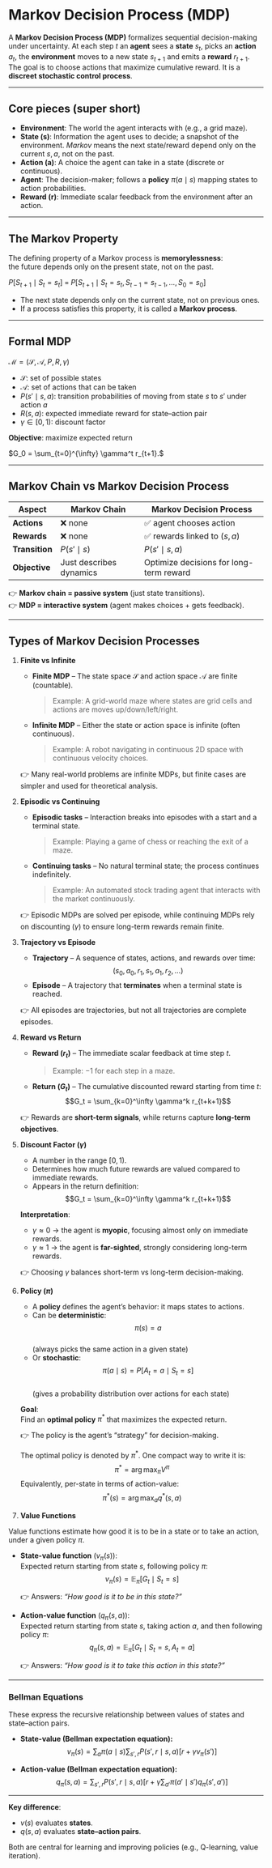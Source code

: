 # Markov Decision Process (MDP)

A **Markov Decision Process (MDP)** formalizes sequential decision-making under uncertainty. At each step $t$ an **agent** sees a **state** $s_t$, picks an **action** $a_t$, the **environment** moves to a new state $s_{t+1}$ and emits a **reward** $r_{t+1}$. The goal is to choose actions that maximize cumulative reward. It is a **discreet stochastic control process**.

---

## Core pieces (super short)

* **Environment**: The world the agent interacts with (e.g., a grid maze).
* **State (s)**: Information the agent uses to decide; a snapshot of the environment. *Markov* means the next state/reward depend only on the current $s,a$, not on the past.
* **Action (a)**: A choice the agent can take in a state (discrete or continuous).
* **Agent**: The decision-maker; follows a **policy** $\pi(a\mid s)$ mapping states to action probabilities.
* **Reward (r)**: Immediate scalar feedback from the environment after an action.

---

## The Markov Property

The defining property of a Markov process is **memorylessness**:  
the future depends only on the present state, not on the past.

$P[S_{t+1} \mid S_t = s_t] \;=\; P[S_{t+1} \mid S_t = s_t, S_{t-1} = s_{t-1}, \dots, S_0 = s_0]$

* The next state depends only on the current state, not on previous ones.  
* If a process satisfies this property, it is called a **Markov process**.

---

## Formal MDP

$\mathcal{M} = (\mathcal{S},\mathcal{A}, P, R, \gamma)$


* $\mathcal{S}$: set of possible states  
* $\mathcal{A}$: set of actions that can be taken  
* $P(s'\mid s,a)$: transition probabilities of moving from state $s$ to $s'$ under action $a$  
* $R(s,a)$: expected immediate reward for state–action pair  
* $\gamma \in [0,1)$: discount factor  

**Objective**: maximize expected return

$G_0 = \sum_{t=0}^{\infty} \gamma^t r_{t+1}.$

---

## Markov Chain vs Markov Decision Process

| Aspect | Markov Chain | Markov Decision Process |
|--------|--------------|--------------------------|
| **Actions** | ❌ none | ✅ agent chooses action |
| **Rewards** | ❌ none | ✅ rewards linked to $(s,a)$ |
| **Transition** | $P(s' \mid s)$ | $P(s' \mid s,a)$ |
| **Objective** | Just describes dynamics | Optimize decisions for long-term reward |

👉 **Markov chain = passive system** (just state transitions).  
👉 **MDP = interactive system** (agent makes choices + gets feedback).  

---

## Types of Markov Decision Processes

1. **Finite vs Infinite**  
   * **Finite MDP** – The state space $\mathcal{S}$ and action space $\mathcal{A}$ are finite (countable).  
     > Example: A grid-world maze where states are grid cells and actions are moves up/down/left/right.  
   * **Infinite MDP** – Either the state or action space is infinite (often continuous).  
     > Example: A robot navigating in continuous 2D space with continuous velocity choices.  

   👉 Many real-world problems are infinite MDPs, but finite cases are simpler and used for theoretical analysis.

2. **Episodic vs Continuing**  
   * **Episodic tasks** – Interaction breaks into episodes with a start and a terminal state.  
     > Example: Playing a game of chess or reaching the exit of a maze.  
   * **Continuing tasks** – No natural terminal state; the process continues indefinitely.  
     > Example: An automated stock trading agent that interacts with the market continuously.  

   👉 Episodic MDPs are solved per episode, while continuing MDPs rely on discounting ($\gamma$) to ensure long-term rewards remain finite.

3. **Trajectory vs Episode**  
   * **Trajectory** – A sequence of states, actions, and rewards over time:  
     $$(s_0, a_0, r_1, s_1, a_1, r_2, \dots)$$  
   * **Episode** – A trajectory that **terminates** when a terminal state is reached.  

   👉 All episodes are trajectories, but not all trajectories are complete episodes.

4. **Reward vs Return**  
   * **Reward ($r_t$)** – The immediate scalar feedback at time step $t$.  
     > Example: −1 for each step in a maze.  
   * **Return ($G_t$)** – The cumulative discounted reward starting from time $t$:  
     $$G_t = \sum_{k=0}^\infty \gamma^k r_{t+k+1}$$  

   👉 Rewards are **short-term signals**, while returns capture **long-term objectives**.

5. **Discount Factor ($\gamma$)**  
   * A number in the range $[0,1)$.  
   * Determines how much future rewards are valued compared to immediate rewards.  
   * Appears in the return definition:  
     $$G_t = \sum_{k=0}^\infty \gamma^k r_{t+k+1}$$  

   **Interpretation**:  
   * $\gamma \approx 0$ → the agent is **myopic**, focusing almost only on immediate rewards.  
   * $\gamma \approx 1$ → the agent is **far-sighted**, strongly considering long-term rewards.  

   👉 Choosing $\gamma$ balances short-term vs long-term decision-making.

6. **Policy ($\pi$)**  
   * A **policy** defines the agent’s behavior: it maps states to actions.  
   * Can be **deterministic**:  
     $$\pi(s) = a$$  
     (always picks the same action in a given state)  
   * Or **stochastic**:  
     $$\pi(a \mid s) = P[A_t = a \mid S_t = s]$$  
     (gives a probability distribution over actions for each state)  

   **Goal**:  
   Find an **optimal policy** $\pi^*$ that maximizes the expected return.  

   👉 The policy is the agent’s “strategy” for decision-making.
   
   The optimal policy is denoted by $\pi^*$. One compact way to write it is:
   $$\pi^* = \arg\max_{\pi} V^{\pi}$$
   Equivalently, per-state in terms of action-value:
   $$\pi^*(s) = \arg\max_{a} q^*(s,a)$$

7. **Value Functions**

Value functions estimate how good it is to be in a state or to take an action, under a given policy $\pi$.

* **State-value function** ($v_\pi(s)$):  
  Expected return starting from state $s$, following policy $\pi$:  
  $$v_\pi(s) = \mathbb{E}_\pi \big[ G_t \mid S_t = s \big]$$  

  👉 Answers: *“How good is it to be in this state?”*

* **Action-value function** ($q_\pi(s,a)$):  
  Expected return starting from state $s$, taking action $a$, and then following policy $\pi$:  
  $$q_\pi(s,a) = \mathbb{E}_\pi \big[ G_t \mid S_t = s, A_t = a \big]$$  

  👉 Answers: *“How good is it to take this action in this state?”*

---

### Bellman Equations

These express the recursive relationship between values of states and state–action pairs.

* **State-value (Bellman expectation equation):**  
  $$v_\pi(s) = \sum_a \pi(a \mid s) \sum_{s',r} P(s',r \mid s,a) \big[ r + \gamma v_\pi(s') \big]$$  

* **Action-value (Bellman expectation equation):**  
  $$q_\pi(s,a) = \sum_{s',r} P(s',r \mid s,a) \big[ r + \gamma \sum_{a'} \pi(a' \mid s') q_\pi(s',a') \big]$$  

---

**Key difference**:  
- $v(s)$ evaluates **states**.  
- $q(s,a)$ evaluates **state–action pairs**.  

Both are central for learning and improving policies (e.g., Q-learning, value iteration).

